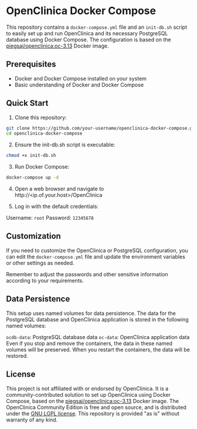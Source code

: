 # OpenClinica Docker Compose

This repository contains a `docker-compose.yml` file and an `init-db.sh` script to easily set up and run OpenClinica and its necessary PostgreSQL database using Docker Compose. The configuration is based on the [piegsaj/openclinica:oc-3.13](https://hub.docker.com/r/piegsaj/openclinica) Docker image.

## Prerequisites

- Docker and Docker Compose installed on your system
- Basic understanding of Docker and Docker Compose

## Quick Start

1. Clone this repository:

```bash
git clone https://github.com/your-username/openclinica-docker-compose.git
cd openclinica-docker-compose
```

2. Ensure the init-db.sh script is executable:
```bash
chmod +x init-db.sh
```

3. Run Docker Compose:
```bash
docker-compose up -d
```

4. Open a web browser and navigate to http://<ip.of.your.host>/OpenClinica

5. Log in with the default credentials:

Username: `root`
Password: `12345678`

## Customization
If you need to customize the OpenClinica or PostgreSQL configuration, you can edit the `docker-compose.yml` file and update the environment variables or other settings as needed.

Remember to adjust the passwords and other sensitive information according to your requirements.

## Data Persistence
This setup uses named volumes for data persistence. The data for the PostgreSQL database and OpenClinica application is stored in the following named volumes:

`ocdb-data`: PostgreSQL database data
`oc-data`: OpenClinica application data
Even if you stop and remove the containers, the data in these named volumes will be preserved. When you restart the containers, the data will be restored.

## License
This project is not affiliated with or endorsed by OpenClinica. It is a community-contributed solution to set up OpenClinica using Docker Compose, based on the [piegsaj/openclinica:oc-3.13](https://hub.docker.com/r/piegsaj/openclinica) Docker image. The OpenClinica Community Edition is free and open source, and is distributed under the [GNU LGPL license](https://choosealicense.com/licenses/lgpl-3.0/). This repository is provided "as is" without warranty of any kind.